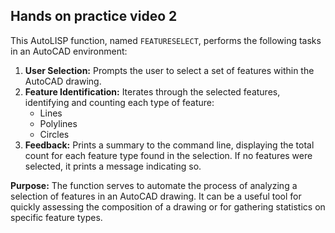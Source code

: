 ## Hands on practice video 2

This AutoLISP function, named `FEATURESELECT`, performs the following tasks in an AutoCAD environment:

1. **User Selection:** Prompts the user to select a set of features within the AutoCAD drawing.
2. **Feature Identification:** Iterates through the selected features, identifying and counting each type of feature:
    - Lines
    - Polylines
    - Circles
3. **Feedback:** Prints a summary to the command line, displaying the total count for each feature type found in the selection. If no features were selected, it prints a message indicating so.

**Purpose:** The function serves to automate the process of analyzing a selection of features in an AutoCAD drawing. It can be a useful tool for quickly assessing the composition of a drawing or for gathering statistics on specific feature types.

